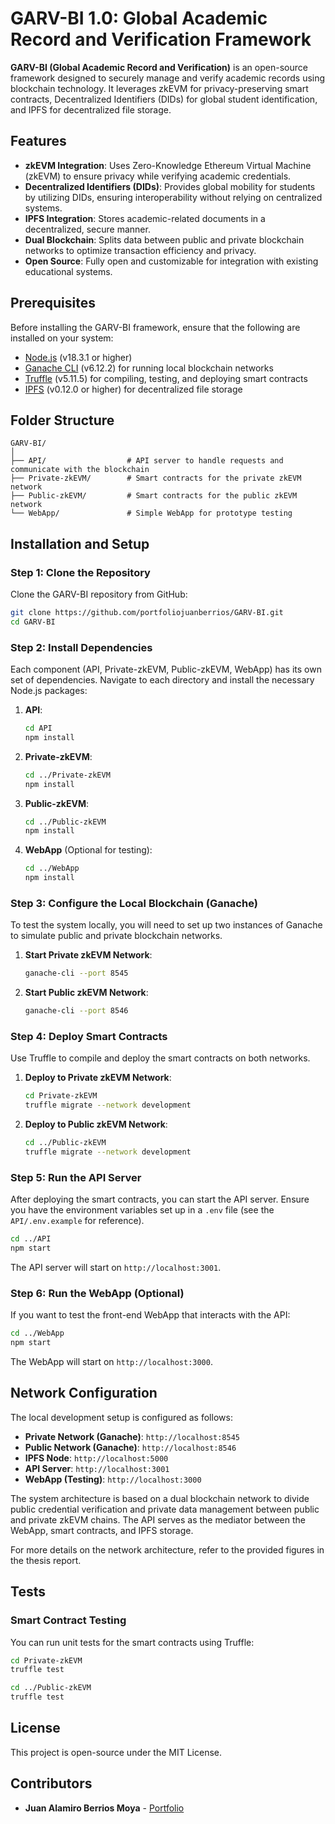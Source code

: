 
# GARV-BI 1.0: Global Academic Record and Verification Framework

**GARV-BI (Global Academic Record and Verification)** is an open-source framework designed to securely manage and verify academic records using blockchain technology. It leverages zkEVM for privacy-preserving smart contracts, Decentralized Identifiers (DIDs) for global student identification, and IPFS for decentralized file storage.

## Features

- **zkEVM Integration**: Uses Zero-Knowledge Ethereum Virtual Machine (zkEVM) to ensure privacy while verifying academic credentials.
- **Decentralized Identifiers (DIDs)**: Provides global mobility for students by utilizing DIDs, ensuring interoperability without relying on centralized systems.
- **IPFS Integration**: Stores academic-related documents in a decentralized, secure manner.
- **Dual Blockchain**: Splits data between public and private blockchain networks to optimize transaction efficiency and privacy.
- **Open Source**: Fully open and customizable for integration with existing educational systems.

## Prerequisites

Before installing the GARV-BI framework, ensure that the following are installed on your system:

- [Node.js](https://nodejs.org/) (v18.3.1 or higher)
- [Ganache CLI](https://www.trufflesuite.com/ganache) (v6.12.2) for running local blockchain networks
- [Truffle](https://www.trufflesuite.com/truffle) (v5.11.5) for compiling, testing, and deploying smart contracts
- [IPFS](https://ipfs.io/) (v0.12.0 or higher) for decentralized file storage

## Folder Structure

```
GARV-BI/
│
├── API/                  # API server to handle requests and communicate with the blockchain
├── Private-zkEVM/        # Smart contracts for the private zkEVM network
├── Public-zkEVM/         # Smart contracts for the public zkEVM network
└── WebApp/               # Simple WebApp for prototype testing
```

## Installation and Setup

### Step 1: Clone the Repository

Clone the GARV-BI repository from GitHub:

```bash
git clone https://github.com/portfoliojuanberrios/GARV-BI.git
cd GARV-BI
```

### Step 2: Install Dependencies

Each component (API, Private-zkEVM, Public-zkEVM, WebApp) has its own set of dependencies. Navigate to each directory and install the necessary Node.js packages:

1. **API**:
    ```bash
    cd API
    npm install
    ```

2. **Private-zkEVM**:
    ```bash
    cd ../Private-zkEVM
    npm install
    ```

3. **Public-zkEVM**:
    ```bash
    cd ../Public-zkEVM
    npm install
    ```

4. **WebApp** (Optional for testing):
    ```bash
    cd ../WebApp
    npm install
    ```

### Step 3: Configure the Local Blockchain (Ganache)

To test the system locally, you will need to set up two instances of Ganache to simulate public and private blockchain networks.

1. **Start Private zkEVM Network**:
    ```bash
    ganache-cli --port 8545
    ```

2. **Start Public zkEVM Network**:
    ```bash
    ganache-cli --port 8546
    ```

### Step 4: Deploy Smart Contracts

Use Truffle to compile and deploy the smart contracts on both networks.

1. **Deploy to Private zkEVM Network**:
    ```bash
    cd Private-zkEVM
    truffle migrate --network development
    ```

2. **Deploy to Public zkEVM Network**:
    ```bash
    cd ../Public-zkEVM
    truffle migrate --network development
    ```

### Step 5: Run the API Server

After deploying the smart contracts, you can start the API server. Ensure you have the environment variables set up in a `.env` file (see the `API/.env.example` for reference).

```bash
cd ../API
npm start
```

The API server will start on `http://localhost:3001`.

### Step 6: Run the WebApp (Optional)

If you want to test the front-end WebApp that interacts with the API:

```bash
cd ../WebApp
npm start
```

The WebApp will start on `http://localhost:3000`.

## Network Configuration

The local development setup is configured as follows:

- **Private Network (Ganache)**: `http://localhost:8545`
- **Public Network (Ganache)**: `http://localhost:8546`
- **IPFS Node**: `http://localhost:5000`
- **API Server**: `http://localhost:3001`
- **WebApp (Testing)**: `http://localhost:3000`

The system architecture is based on a dual blockchain network to divide public credential verification and private data management between public and private zkEVM chains. The API serves as the mediator between the WebApp, smart contracts, and IPFS storage.

For more details on the network architecture, refer to the provided figures in the thesis report.

## Tests

### Smart Contract Testing

You can run unit tests for the smart contracts using Truffle:

```bash
cd Private-zkEVM
truffle test

cd ../Public-zkEVM
truffle test
```


## License

This project is open-source under the MIT License.

## Contributors

- **Juan Alamiro Berrios Moya** - [Portfolio](https://github.com/portfoliojuanberrios)

